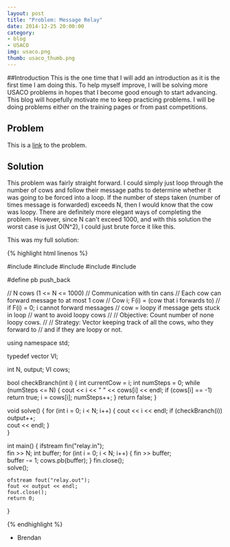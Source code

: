 ```yaml
---
layout: post
title: "Problem: Message Relay"
date: 2014-12-25 20:00:00
category: 
- blog
- USACO
img: usaco.png
thumb: usaco_thumb.png
---
```


##Introduction
This is the one time that I will add an introduction as it is the first time I am doing this.
To help myself improve, I will be solving more USACO problems in hopes that I become good enough to start advancing. This blog will hopefully motivate me to keep practicing problems. I will be doing problems either on the training pages or from past competitions.
<!--more-->

## Problem
This is a [link](http://www.usaco.org/index.php?page=viewproblem2&cpid=241) to the problem.

## Solution
This problem was fairly straight forward. I could simply just loop through the number of cows and follow their message paths to determine whether it was going to be forced into a loop. If the number of steps taken (number of times message is forwarded) exceeds N, then I would know that the cow was loopy. There are definitely more elegant ways of completing the problem. However, since N can't exceed 1000, and with this solution the worst case is just O(N^2), I could just brute force it like this.

This was my full solution:

{% highlight html linenos %}

#include <iostream>
#include <fstream>
#include <algorithm>
#include <vector>
#include <utility>

#define pb push_back

// N cows (1 <= N <= 1000)
// Communication with tin cans
// Each cow can forward message to at most 1 cow
// Cow i; F(i) = (cow that i forwards to)
// if F(i) = 0; i cannot forward messages
// cow = loopy if message gets stuck in loop
// want to avoid loopy cows
//
// Objective: Count number of none loopy cows.
//
// Strategy: Vector keeping track of all the cows, who they forward to
// 		and if they are loopy or not. 

using namespace std;

typedef vector<int> VI;

int N, output;
VI cows;

bool checkBranch(int i) {
	int currentCow = i;
	int numSteps = 0;
	while (numSteps <= N) {
		cout << i << " " << cows[i] << endl;
		if (cows[i] == -1) return true;
		i = cows[i];
		numSteps++;
	}
	return false;
}

void solve() {
	for (int i = 0; i < N; i++) {
		cout << i << endl;
		if (checkBranch(i)) output++;	
		cout << endl;
	}		
}

int main() {
	ifstream fin("relay.in");	
	fin >> N;
	int buffer;
	for (int i = 0; i < N; i++) {
		fin >> buffer;	
		buffer -= 1;
		cows.pb(buffer);
	}
	fin.close();	
	solve();

	ofstream fout("relay.out");
	fout << output << endl;
	fout.close();
	return 0;
}

{% endhighlight %}

- Brendan
